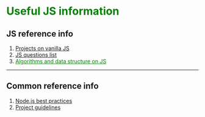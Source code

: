 <h1 style="color: green"> Useful JS information </h1>

<h2> JS reference info </h2>
<ol>
  <li> <a href="https://github.com/Vishal-raj-1/Awesome-JavaScript-Projects"> Projects on vanilla JS </a> </li>
  <li> <a href="https://github.com/lydiahallie/javascript-questions" style="color: light-green"> JS questions list </a> </li>
  <li> <a href="https://github.com/trekhleb/javascript-algorithms" style="color: green"> Algorithms and data structure on JS </a> </li>
  
  
  
</ol>

<hr>

<h2> Common reference info </h2>
<ol>
  <li> <a href="https://github.com/goldbergyoni/nodebestpractices"> Node.js best practices </a> </li>
  <li> <a href="https://github.com/elsewhencode/project-guidelines"> Project guidelines </a> </li>

  
  
  
</ol>


